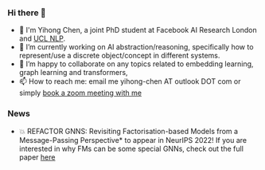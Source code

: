 ### Hi there 👋

<!--
**yihong-chen/yihong-chen** is a ✨ _special_ ✨ repository because its `README.md` (this file) appears on your GitHub profile.

PhD student in UCL NLP, interested in embeddings, graphs and large-scaled learning systems; Open-source comprehensible research software

Here are some ideas to get you started:

- 🔭 I’m currently working on ...
- 🌱 I’m currently learning ...
- 👯 I’m looking to collaborate on ...
- 🤔 I’m looking for help with ...
- 💬 Ask me about ...
- 📫 How to reach me: ...
- 😄 Pronouns: ...
- ⚡ Fun fact: ...
-->

- 🚀 I'm Yihong Chen, a joint PhD student at Facebook AI Research London and [UCL NLP](https://nlp.cs.ucl.ac.uk/). 
- 🔭 I’m currently working on AI abstraction/reasoning, specifically how to represent/use a discrete object/concept in different systems.
- 👯 I’m happy to collaborate on any topics related to embedding learning, graph learning and transformers, 
- 📫 How to reach me: email me yihong-chen AT outlook DOT com or simply [book a zoom meeting with me](https://calendly.com/yhc-curiosity/30min)

### News
- :boom: REFACTOR GNNS: Revisiting Factorisation-based Models from a Message-Passing Perspective* to appear in NeurIPS 2022! If you are interested in why FMs can be some special GNNs, check out the full paper [here](https://arxiv.org/pdf/2207.09980.pdf)
